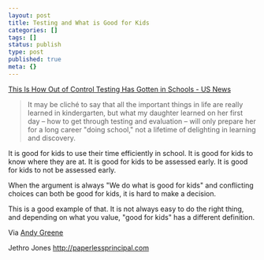 ```yaml
---
layout: post
title: Testing and What is Good for Kids
categories: []
tags: []
status: publish
type: post
published: true
meta: {}
---
```


[This Is How Out of Control Testing Has Gotten in Schools - US News](http://www.usnews.com/opinion/knowledge-bank/2015/09/28/this-is-how-out-of-control-testing-has-gotten-in-schools)


>It may be cliché to say that all the important things in life are really learned in kindergarten, but what my daughter learned on her first day – how to get through testing and evaluation – will only prepare her for a long career "doing school," not a lifetime of delighting in learning and discovery.



It is good for kids to use their time efficiently in school. It is good for kids to know where they are at. It is good for kids to be assessed early. It is good for kids to not be assessed early.


When the argument is always "We do what is good for kids" and conflicting choices can both be good for kids, it is hard to make a decision.


This is a good example of that. It is not always easy to do the right thing, and depending on what you value, "good for kids" has a different definition.


Via 
[Andy Greene](https://mobile.twitter.com/andyrgreene/status/648512809941237760)


Jethro Jones
http://paperlessprincipal.com
